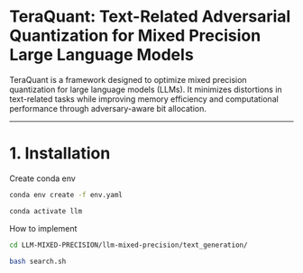 # TeraQuant: Text-Related Adversarial Quantization for Mixed Precision Large Language Models

TeraQuant is a framework designed to optimize mixed precision quantization for large language models (LLMs). It minimizes distortions in text-related tasks while improving memory efficiency and computational performance through adversary-aware bit allocation.

---

# 1. Installation 
Create conda env
```bash
conda env create -f env.yaml
```
```bash
conda activate llm
```

How to implement
```bash
cd LLM-MIXED-PRECISION/llm-mixed-precision/text_generation/
```
```bash
bash search.sh
```
